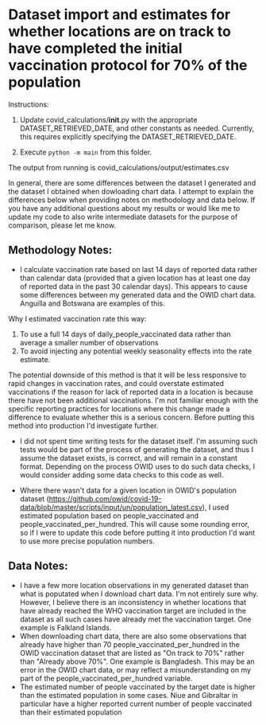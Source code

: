 
# Dataset import and estimates for whether locations are on track to have completed the initial vaccination protocol for 70% of the population 

Instructions:

1. Update covid_calculations/__init__.py with the appropriate DATASET_RETRIEVED_DATE, and other constants as needed. Currently, this requires explicitly specifying the DATASET_RETRIEVED_DATE. 

2. Execute `python -m main` from this folder.

The output from running is covid_calculations/output/estimates.csv 

In general, there are some differences between the dataset I generated and the dataset I obtained when dowloading chart data. I attempt to explain the differences below when providing notes on methodology and data below. If you have any additional questions about my results or would like me to update my code to also write intermediate datasets for the purpose of comparison, please let me know. 

## Methodology Notes:
- I calculate vaccination rate based on last 14 days of reported data rather than calendar data (provided that a given location has at least one day of reported data in the past 30 calendar days). This appears to cause some differences between my generated data and the OWID chart data. Anguilla and Botswana are examples of this.

Why I estimated vaccination rate this way:
1. To use a full 14 days of daily_people_vaccinated data rather than average a smaller number of observations
2. To avoid injecting any potential weekly seasonality effects into the rate estimate. 

The potential downside of this method is that it will be less responsive to rapid changes in vaccination rates, and could overstate estimated vaccinations if the reason for lack of reported data in a location is because there have not been additional vaccinations. I'm not familiar enough with the specific reporting practices for locations where this change made a difference to evaluate whether this is a serious concern. Before putting this method into production I'd investigate further. 

- I did not spent time writing tests for the dataset itself. I'm assuming such tests would be part of the process of generating the dataset, and thus I assume the dataset exists, is correct, and will remain in a constant format. Depending on the process OWID uses to do such data checks, I would consider adding some data checks to this code as well.

- Where there wasn't data for a given location in OWID's population dataset (https://github.com/owid/covid-19-data/blob/master/scripts/input/un/population_latest.csv), I used estimated population based on people_vaccinated and people_vaccinated_per_hundred. This will cause some rounding error, so if I were to update this code before putting it into production I'd want to use more precise population numbers.

## Data Notes:
- I have a few more location observations in my generated dataset than what is poputated when I download chart data. I'm not entirely sure why. However, I believe there is an inconsistency in whether locations that have already reached the WHO vaccination target are included in the dataset as all such cases have already met the vaccination target. One example is Falkland Islands.
- When downloading chart data, there are also some observations that already have higher than 70 people_vaccinated_per_hundred in the OWID vaccination dataset that are listed as "On track to 70%" rather than "Already above 70%". One example is Bangladesh. This may be an error in the OWID chart data, or may reflect a misunderstanding on my part of the people_vaccinated_per_hundred variable.
- The estimated number of people vaccinated by the target date is higher than the estimated population in some cases. Niue and Gibraltar in particular have a higher reported current number of people vaccinated than their estimated population





